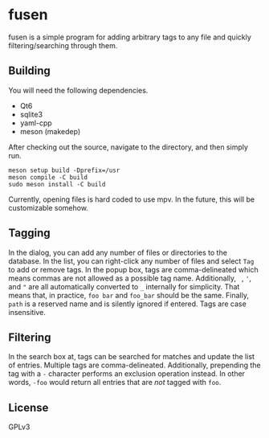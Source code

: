 # fusen
fusen is a simple program for adding arbitrary tags to any file and quickly filtering/searching through them.

## Building
You will need the following dependencies.

* Qt6
* sqlite3
* yaml-cpp
* meson (makedep)

After checking out the source, navigate to the directory, and then simply run.
```
meson setup build -Dprefix=/usr
meson compile -C build
sudo meson install -C build
```

Currently, opening files is hard coded to use mpv. In the future, this will be customizable somehow.

## Tagging
In the dialog, you can add any number of files or directories to the database. In the list, you can right-click
any number of files and select `Tag` to add or remove tags. In the popup box, tags are comma-delineated which means
commas are not allowed as a possible tag name. Additionally, ` `, `'`, and `"` are all automatically converted
to `_` internally for simplicity. That means that, in practice, `foo bar` and `foo_bar` should be the same. Finally,
`path` is a reserved name and is silently ignored if entered. Tags are case insensitive.

## Filtering
In the search box at, tags can be searched for matches and update the list of entries. Multiple tags are
comma-delineated. Additionally, prepending the tag with a `-` character performs an exclusion operation instead.
In other words, `-foo` would return all entries that are *not* tagged with `foo`.

## License
GPLv3
